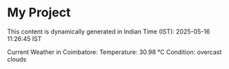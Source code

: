 # My Project

This content is dynamically generated in Indian Time (IST): 2025-05-16 11:26:45 IST


Current Weather in Coimbatore:
Temperature: 30.98 °C
Condition: overcast clouds

